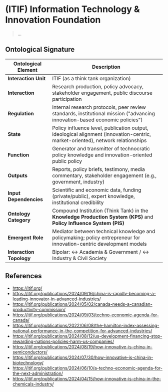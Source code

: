 # (ITIF) Information Technology & Innovation Foundation

> …

## Ontological Signature

| **Ontological Element**  | **Description**                                                                                                                |
| ------------------------ | ------------------------------------------------------------------------------------------------------------------------------ |
| **Interaction Unit**     | ITIF (as a think tank organization)                                                                                            |
| **Interaction**          | Research production, policy advocacy, stakeholder engagement, public discourse participation                                   |
| **Regulation**           | Internal research protocols, peer review standards, institutional mission ("advancing innovation-based economic policies")     |
| **State**                | Policy influence level, publication output, ideological alignment (innovation-centric, market-oriented), network relationships |
| **Function**             | Generator and transmitter of technocratic policy knowledge and innovation-oriented public policy                               |
| **Outputs**              | Reports, policy briefs, testimony, media commentary, stakeholder engagement (e.g., government, industry)                       |
| **Input Dependencies**   | Scientific and economic data, funding (private/public), expert knowledge, institutional credibility                            |
| **Ontology Category**    | Compound Institution (Think Tank) in the **Knowledge Production System (KPS)** and **Policy Influence System (PIS)**           |
| **Emergent Role**        | Mediator between technical knowledge and policymaking; policy entrepreneur for innovation-centric development models           |
| **Interaction Topology** | Bipolar: ↔ Academia & Government / ↔ Industry & Civil Society                                                                  |

## References

- https://itif.org/
- https://itif.org/publications/2024/09/16/china-is-rapidly-becoming-a-leading-innovator-in-advanced-industries/
- https://itif.org/publications/2024/05/02/canada-needs-a-canadian-productivity-commission/
- https://itif.org/publications/2024/09/03/techno-economic-agenda-for-canada/
- https://itif.org/publications/2022/06/08/the-hamilton-index-assessing-national-performance-in-the-competition-for-advanced-industries/
- https://itif.org/publications/2024/08/12/us-development-financing-stop-rewarding-nations-policies-harm-us-companies/
- https://itif.org/publications/2024/08/19/how-innovative-is-china-in-semiconductors/
- https://itif.org/publications/2024/07/30/how-innovative-is-china-in-biotechnology/
- https://itif.org/publications/2024/06/10/a-techno-economic-agenda-for-the-next-administration/
- https://itif.org/publications/2024/04/15/how-innovative-is-china-in-the-chemicals-industry/
